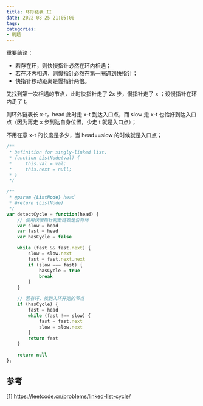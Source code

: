 ```yaml
---
title: 环形链表 II
date: 2022-08-25 21:05:00
tags:
categories:
- 刷题
---
```


重要结论：
- 若存在环，则快慢指针必然在环内相遇； 
- 若在环内相遇，则慢指针必然在第一圈遇到快指针；
- 快指针移动距离是慢指针两倍。

先找到第一次相遇的节点，此时快指针走了 2x 步，慢指针走了 x ；设慢指针在环内走了 t，

则环外链表长 x-t，head 此时走 x-t 到达入口点，而 slow 走 x-t 也恰好到达入口点（因为再走 x 步到达自身位置，少走 t 就是入口点）；

不用在意 x-t 的长度是多少，当 head==slow 的时候就是入口点；

```javascript
/**
 * Definition for singly-linked list.
 * function ListNode(val) {
 *     this.val = val;
 *     this.next = null;
 * }
 */

/**
 * @param {ListNode} head
 * @return {ListNode}
 */
var detectCycle = function(head) {
    // 使用快慢指针判断链表是否有环
    var slow = head
    var fast = head
    var hasCycle = false

    while (fast && fast.next) {
        slow = slow.next
        fast = fast.next.next
        if (slow === fast) {
            hasCycle = true
            break
        }
    }

    // 若有环，找到入环开始的节点
    if (hasCycle) {
        fast = head
        while (fast !== slow) {
            fast = fast.next
            slow = slow.next
        }
        return fast
    }

    return null
};
```

## 参考
[1] https://leetcode.cn/problems/linked-list-cycle/